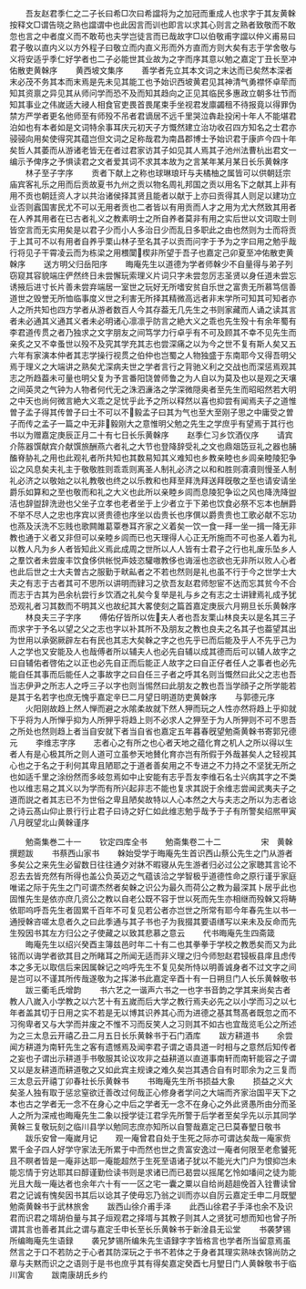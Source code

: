 <!-- { "loadSidebar": true } -->
　　吾友赵君季仁之二子长曰希□次曰希譡将为之加冠而重成人也求字于其友黄榦按释文□谓告晓之熟也譡谓中也此因言而训也即言以求其心则言之熟者致敬而不敢忽也言之中者度义而不敢苟也夫学岂徒言而已哉故字□以伯敬甫字譡以仲义甫易曰君子敬以直内义以方外程子曰敬立而内直义形而外方直而方则大矣有志于学舍敬与义将安适乎季仁好学者也二子必能世其业故为之字而序其意以勉之嘉定丁丑长至冲佑散吏黄榦序
　　黄西坡文集序
　　善学者先立其本文词之末达而已矣然本深者末必茂不务其本而末焉是先未见其能工也予始识西坡黄君见其神清气勇襟怀卓荦而知其资禀之异见其从师问学而恐不及而知其趋向之正见其临民多惠政立朝多壮节而知其事业之伟嵗适大祲人相食官吏畏首畏尾束手坐视君发廪蠲租不待报竟以得罪伪禁方严学者更名他师至有师殁不吊者君谪居不远千里哭泣犇赴投闲十年人不能堪君泊如也有本者如是文词特余事耳庆元初天子方慨然建立治功收召四方知名之士君亦骎骎向用矣使得究其蕴岂但文词之足称哉君为南昌郡博士予始识君于康庐今四十年矣哲人其萎而从游诸老皆无在者过君家访其子如见其人焉其子池州法曹杭出君文一编示予俾序之予惧读君之文者爱其词不求其本故为之言某年某月某日长乐黄榦序
　　林子至子字序
　　贡者下献上之称也球琳琅玕与夫橘柚之属皆可以供朝廷宗庙宾客礼乐之用而后贡故夏书九州之贡以物名周礼邦国之贡以用名下之献其上非有用不贡也朝廷资人才以共治诸侯择其贤且能者以献于上亦曰贡得其人则足以建功立业否则蠧国害民尤不可以无用者贡也二者皆以有用贡而人才之用为尤大然致其用者在人养其用者在已古者礼义之教素明士之所自养者莫非有用之实后世以文词取士则皆空言而无实用矣是以君子少而小人多治日少而乱日多职此之由也然则为士而将贡于上其可不以有用者自养乎栗山林子至名其子以贡而问字于予为之字曰用之勉乎哉行将见子干霄凌云而为栋梁之用椳闑楔非所望于吾子也嘉定己卯夏至冲佑散吏黄榦序
　　送方明父归岳阳序
　　晦庵先生以道德为学者师榦少不自量得与弟子列窃窥其容貌端庄俨然终日未尝懈玩索理义片词只字未尝忽厉志圣贤以身任道未尝忘诱掖后进寸长片善未尝弃端居一室世之玩好无所嗜安贫自乐世之富贵无所慕笃信善道世之毁誉无所恤临事度义世之利害无所择其精微高远者非末学所可知其可知者亦人之所共知也四方学者从游者数百人今其存葢无几先生之书则家藏而人诵之读其言者未必通其义通其义者未必明诸心凛凛乎防言之絶大义之乖也先生殁十有余年蜀有李君道传贯之者乃独求之文字朋友之间笃学力行卓乎有不可及顾其不幸不见先生而亲炙之又不幸蚤世以殁不及究其学充其志也尝深痛之以为今之世不复有斯人矣又五六年有家演本仲者其志学操行视贯之伯仲也岂蜀之人物独盛于东南耶今又得吾明父焉于理义之大端讲之熟矣尤深病夫世之学者言行之背驰义利之交战也而深惩焉观其志之所趋葢未可量也明父复为予言番阳饶曽师鲁之为人自以为莫及也以是观之天壤之间英灵之气钟为人物者何代无之洙泗濓洛之学深微隠奥者至先生而昭昭然若大明之中天也尚何微言絶大义乖之足忧乎此予之所以释然以喜也抑尝有闻焉夫子之道惟曽子孟子得其传曽子曰士不可以不毅孟子曰其为气也至大至刚子思之中庸受之曽子而传之孟子一篇之中无非毅刚大之意惟明父勉之先生之学庶乎有望焉于其行也书以为赠嘉定庚辰正月二十有七日长乐黄榦序
　　赵季仁习乡饮酒仪序
　　请宾介陈器馔献宾介献馔旅酬燕六者礼之大节也登降辞受礼之文也鼎爼笾豆礼之器也脯醢脊胁礼之用也此观礼者所共知也其数易知其义难知也乡教亲睦也乡闾亲睦陵犯争讼之风息矣夫礼主于敬敬胜则乖乖则离圣人制礼必济之以和和胜则凟凟则慢圣人制礼必济之以敬始之以礼教敬也终之以乐教和也拜至拜洗拜送拜旣敬之至也请安请坐爵乐如算和之至也敬而和礼之大义也此所以亲睦乡闾而息陵犯争讼之风也降洗降盥洁也辞盥辞洗逊也父坐子立孝也老者坐于上少者立于下弟也饮食必祭不忘本也酬爵不举不尽人之忠也序宾以贤贵德也序坐以齿贵长也序僎以爵贵贵也工歌必献不忘功也燕及沃洗不忘贱也歌闗雎葛覃巻耳齐家之义着矣一饮一食一拜一坐一揖一降无非教也通于义者又非但可以亲睦乡闾而已也天理得人心正无所施而不可也圣人着为礼以教人凡为乡人者皆知此义焉此成周之世所以人人皆有士君子之行也礼废乐坠乡人之羣饮者未尝废丰饮食侈供帐悦声妓恣驩嗷教侈也诲滛也恣欲也无非所以败人心者也此后世之士大夫曽古之服勤于畎畆者之不若也然则是礼也虽不行于今之世学士大夫之有志于古者其可不思所以讲明而肄习之欤吾友赵君师恕宦不达而忘其贫今不合而志于古其为邑余杭尝行乡饮酒之礼矣今复举是礼与乡之有志之士讲肄焉礼成予犹恐观礼者习其数而不明其义也故纪其大畧使刻之篇首嘉定庚辰六月朔旦长乐黄榦序
　　林良夫三子字序
　　傅佑仔皆所以佐夫人者也吾友栗山林良夫以是名其三子而求字于予名以望之父之志也字以补其所不及朋友之教也良夫之名其子也葢望其出为世用以承弼厥辟左右有民也其志大矣榦之字之也先乎已而后能及乎人不先乎己为人之学也又安能及人也哉傅者所以辅夫人也必先自辅以成其德而后可以辅人故字之曰自辅佑者啓佑之以正也必先自正而后能正人故字之曰自正仔者任人之事者也必先能自任其事而后能任人之事故字之曰自任三子者之呼其名则当慨然曰此父之志也吾当志伊尹之所志人之呼三子以字也则当惕然曰此朋友之教也吾当学顔子之所学能若是其于名若字也庶无愧乎嘉定辛巳二月望日明道防吏黄榦序
　　与郭德元序
　　火阳刚故趋上然人惮而避之水隂柔故就下然人狎而玩之人性亦然将趋上乎抑就下乎将为人所惮乎抑为人所狎乎将趋上则不必求人之狎至于为人所狎则不可不思吾之所处也然则趋上者当自安就下者当自省也嘉定五年暮春旣望勉斋黄榦书寄郭兄德元
　　李维志字序
　　志者心之有所之也心者天地之蕴化育之机人之所以得以生者人有是心极其所之则人道可立虽参天地賛化育亦岂有所假于外哉甚矣人之轻视其心也之于名之于利何其卑且陋耶之于道者善矣用之不专进之不力持之不坚犹无所之也如适千里之涂纷然而多岐忽焉如中止安能有志乎吾友李维石名士兴病其字之不类也以维志易之其义以为学而有所兴起非志不能也复求其説于余维志尝闻武夷夫子之道而説之者其志已不为世俗之卑且陋矣故特以人心本然之大与夫志之所以为志者谂之诗云髙山仰止景行行止君子曰诗之好仁如此维志勉乎哉予于子有所警矣绍熈甲寅八月旣望北山黄榦谨序









　　勉斋集巻二十一
　　钦定四库全书
　　勉斋集卷二十二　　　　　宋　黄榦　撰题跋
　　书蔡西山家书
　　榦始受学于晦庵先生首识西山蔡公先生之门从游者多矣公之来先生必留数日往往通夕对牀不暇寝从先生游者归必过公之家聴其言论不忍去去皆充然有所得也盖公负英迈之气蕴该洽之学智极乎道德性命之原行谨乎家庭唯诺之际于先生之门可谓杰然者矣榦之识公为最久而荷公之教为最深其卜居乎此也固惟先生是依亦庶几资公之教以自老公既不容于世以死而先生亦相继而殁榦又将畴依耶呜呼吾先生者固累千百年不可复见若公者亦岂世之所常有耶今年春先生以书一通授榦咨嗟太息者久之曰此季通与其子书也子为我掇其要语缮写以来未及反命而先生殁因书其左方归公之子使藏之以致其悲慕之意云
　　代书晦庵先生四斋箴
　　晦庵先生以绍兴癸酉主簿兹邑时年二十有二也其拳拳于学校之教悉矣而又为此铭而以诲学者欲其目之所睹耳之所闻无适而非义理之归今师恕赵君锓板县庠且虑传本之多无以取信后来因属榦记之呜呼先生不复见矣所恃以明善诚身者不过文字之间是岂可以不谨其所传哉遂敬为之挥涕书此嘉定辛酉十有一日朔旦门人长乐黄榦敬书
　　跋三衢毛氏增韵
　　书六艺之一谐声六书之一也字书音韵之学其来尚矣古者教人八嵗入小学教之以六艺十有五嵗而后大学之教行焉夫必先之以小学而习之以七年者盖其切于日用之实不若是无以博其识养其心而为进德之基其骛髙者既忽之而不习徇卑者又与大学而并废之不惟不习而反笑人之习则其不如古也宜哉览毛公之所述为之三太息云开禧乙丑二月五日长乐黄榦书于石门酒库
　　跋方耕道书
　　余尝闻方耕道为南轩先生之客有遗憾焉及闻李君子谓之语具道一时相与之意然后知传者之妄也子谓出示耕道手书敬服其论议攻非之益耕道以直道事南轩而南轩能容之子谓又以是友耕道而耕道敬之又如此宾主规谏之难久矣岂其遇合自有时耶余为之三复而三太息云开禧丁卯春社长乐黄榦书
　　书晦庵先生所书损益大象
　　损益之义大矣圣人独有取于惩忿窒欲迁善改过何哉正心修身者学问之大端而齐家治国平天下之本也古之学者无一念不在身心之中后之学者无一念不在身心之外此贤愚所由分而圣人之所为深戒也晦庵先生二象以授学徒江君孚先所警于后学者至矣孚先以示其同学黄榦三复敬玩刻之临川县学以勉同志庶亦知所以自警哉嘉定己巳莫春朢日敬书
　　跋乐安曾一庵嵗月记
　　观一庵曾君自处于生死之际亦可谓达矣哉一庵家赀累千金子四人好学守家法无所累于中而然也世之贵富安逸过一庵者何限至老愈饕死且不瞑者皆是一庵非达耶一庵能超然于生死至语诸子犹以不能光大门户为恨抑岂未能忘情于穷达耶其曰醇谨勤俭读书则是求诸已而已曷尝以摇尾乞怜如墦间之徒为能光且大哉一庵达者也余年六十有一一区之宅一囊之粟以自给尚趦趄俛首入铨曹读曾君之记诚有愧矣因书其后以谂其子使毋忘乃翁之训而亦以自厉云嘉定壬申二月既朢勉斋黄榦书于武林旅舍
　　跋西山徐介甫手泽
　　此西山徐君子手泽也余不及识君而识君之壻胡伯量与其子烜观君之择壻与其教子则其人之贤犹可想而知也曾子所谓其言也善者其此之谓与嘉定壬申长至长乐黄榦书于新淦县无讼堂
　　书袭梦锡所编晦庵先生语録
　　袭兄梦锡所编朱先生语録字字皆格言也学者所当留意焉虽然言之于口不若防之于心者其防深玩之于书不若体之于身者其理实熟味衣锦尚防之章与夫黙而识之之语则于是书也庶乎其有得矣嘉定癸酉七月朢日门人黄榦敬书于临川寓舎
　　跋南康胡氏乡约
